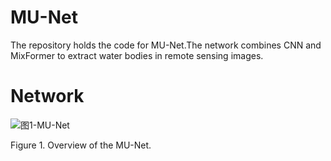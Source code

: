 # MU-Net
The repository holds the code for MU-Net.The network combines CNN and MixFormer to extract water bodies in remote sensing images.

# Network
![图1-MU-Net](https://github.com/Kakakakakakah/MU-Net/assets/95626979/9c8abb80-2365-464a-8cb4-fca2dc8abc1e)

Figure 1. Overview of the MU-Net.
